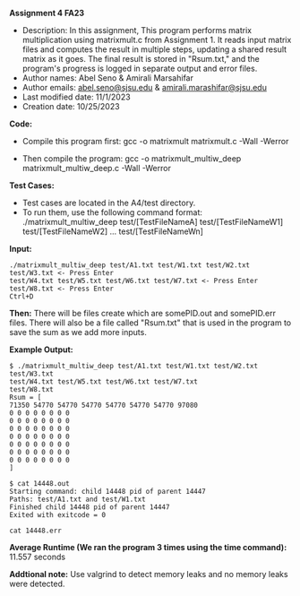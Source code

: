 **Assignment 4 FA23**

* Description: In this assignment, This program performs matrix multiplication using matrixmult.c from Assignment 1. It reads input matrix files and computes the result in multiple steps, updating a shared result matrix as it goes. The final result is stored in "Rsum.txt," and the program's progress is logged in separate output and error files.
* Author names: Abel Seno & Amirali Marsahifar
* Author emails: abel.seno@sjsu.edu & amirali.marashifar@sjsu.edu
* Last modified date: 11/1/2023
* Creation date: 10/25/2023

**Code:**

* Compile this program first: gcc -o matrixmult matrixmult.c -Wall -Werror
	
* Then compile the program: gcc -o matrixmult_multiw_deep matrixmult_multiw_deep.c -Wall -Werror

**Test Cases:**

* Test cases are located in the A4/test directory.
* To run them, use the following command format: 
	./matrixmult_multiw_deep test/[TestFileNameA] test/[TestFileNameW1] test/[TestFileNameW2] ... test/[TestFileNameWn]

**Input:**

	./matrixmult_multiw_deep test/A1.txt test/W1.txt test/W2.txt test/W3.txt <- Press Enter
	test/W4.txt test/W5.txt test/W6.txt test/W7.txt <- Press Enter
	test/W8.txt <- Press Enter
	Ctrl+D
	
**Then:** There will be files create which are somePID.out and somePID.err files. There will also be a file called "Rsum.txt" that is used in the program to save the sum as we add more inputs.

**Example Output:**
	
	$ ./matrixmult_multiw_deep test/A1.txt test/W1.txt test/W2.txt test/W3.txt
	test/W4.txt test/W5.txt test/W6.txt test/W7.txt
	test/W8.txt
	Rsum = [
	71350 54770 54770 54770 54770 54770 54770 97080 
	0 0 0 0 0 0 0 0 
	0 0 0 0 0 0 0 0 
	0 0 0 0 0 0 0 0 
	0 0 0 0 0 0 0 0 
	0 0 0 0 0 0 0 0 
	0 0 0 0 0 0 0 0 
	0 0 0 0 0 0 0 0 
	]
	
	$ cat 14448.out
	Starting command: child 14448 pid of parent 14447
	Paths: test/A1.txt and test/W1.txt
	Finished child 14448 pid of parent 14447
	Exited with exitcode = 0
	
	cat 14448.err

**Average Runtime (We ran the program 3 times using the time command):** 11.557 seconds

**Addtional note:** Use valgrind to detect memory leaks and no memory leaks were detected.
